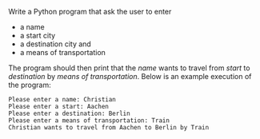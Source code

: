 Write a Python program that ask the user to enter

- a name
- a start city
- a destination city and
- a means of transportation

The program should then print that the _name_ wants to travel from _start_ to _destination_
by _means of transportation_.
Below is an example execution of the program:

    Please enter a name: Christian
    Please enter a start: Aachen
    Please enter a destination: Berlin
    Please enter a means of transportation: Train
    Christian wants to travel from Aachen to Berlin by Train
